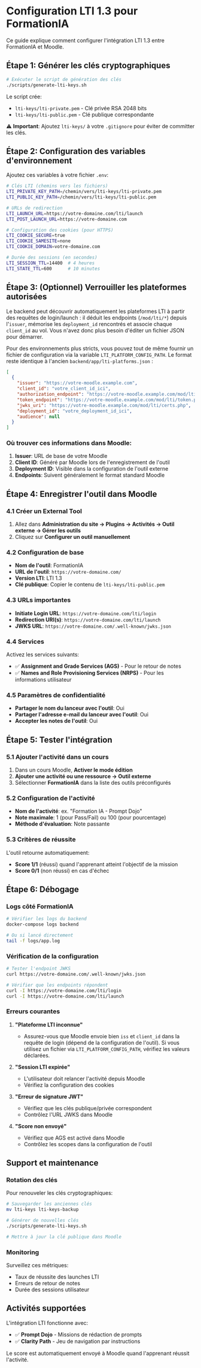 # Configuration LTI 1.3 pour FormationIA

Ce guide explique comment configurer l'intégration LTI 1.3 entre FormationIA et Moodle.

## Étape 1: Générer les clés cryptographiques

```bash
# Exécuter le script de génération des clés
./scripts/generate-lti-keys.sh
```

Le script crée:
- `lti-keys/lti-private.pem` - Clé privée RSA 2048 bits
- `lti-keys/lti-public.pem` - Clé publique correspondante

⚠️ **Important**: Ajoutez `lti-keys/` à votre `.gitignore` pour éviter de committer les clés.

## Étape 2: Configuration des variables d'environnement

Ajoutez ces variables à votre fichier `.env`:

```bash
# Clés LTI (chemins vers les fichiers)
LTI_PRIVATE_KEY_PATH=/chemin/vers/lti-keys/lti-private.pem
LTI_PUBLIC_KEY_PATH=/chemin/vers/lti-keys/lti-public.pem

# URLs de redirection
LTI_LAUNCH_URL=https://votre-domaine.com/lti/launch
LTI_POST_LAUNCH_URL=https://votre-domaine.com

# Configuration des cookies (pour HTTPS)
LTI_COOKIE_SECURE=true
LTI_COOKIE_SAMESITE=none
LTI_COOKIE_DOMAIN=votre-domaine.com

# Durée des sessions (en secondes)
LTI_SESSION_TTL=14400  # 4 heures
LTI_STATE_TTL=600      # 10 minutes
```

## Étape 3: (Optionnel) Verrouiller les plateformes autorisées

Le backend peut découvrir automatiquement les plateformes LTI à partir des requêtes de login/launch : il déduit les endpoints (`/mod/lti/*`) depuis l'`issuer`, mémorise les `deployment_id` rencontrés et associe chaque `client_id` au vol. Vous n'avez donc plus besoin d'éditer un fichier JSON pour démarrer.

Pour des environnements plus stricts, vous pouvez tout de même fournir un fichier de configuration via la variable `LTI_PLATFORM_CONFIG_PATH`. Le format reste identique à l'ancien `backend/app/lti-platforms.json` :

```json
[
  {
    "issuer": "https://votre-moodle.example.com",
    "client_id": "votre_client_id_ici",
    "authorization_endpoint": "https://votre-moodle.example.com/mod/lti/auth.php",
    "token_endpoint": "https://votre-moodle.example.com/mod/lti/token.php",
    "jwks_uri": "https://votre-moodle.example.com/mod/lti/certs.php",
    "deployment_id": "votre_deployment_id_ici",
    "audience": null
  }
]
```

### Où trouver ces informations dans Moodle:

1. **Issuer**: URL de base de votre Moodle
2. **Client ID**: Généré par Moodle lors de l'enregistrement de l'outil
3. **Deployment ID**: Visible dans la configuration de l'outil externe
4. **Endpoints**: Suivent généralement le format standard Moodle

## Étape 4: Enregistrer l'outil dans Moodle

### 4.1 Créer un External Tool

1. Allez dans **Administration du site → Plugins → Activités → Outil externe → Gérer les outils**
2. Cliquez sur **Configurer un outil manuellement**

### 4.2 Configuration de base

- **Nom de l'outil**: FormationIA
- **URL de l'outil**: `https://votre-domaine.com/`
- **Version LTI**: LTI 1.3
- **Clé publique**: Copier le contenu de `lti-keys/lti-public.pem`

### 4.3 URLs importantes

- **Initiate Login URL**: `https://votre-domaine.com/lti/login`
- **Redirection URI(s)**: `https://votre-domaine.com/lti/launch`
- **JWKS URL**: `https://votre-domaine.com/.well-known/jwks.json`

### 4.4 Services

Activez les services suivants:
- ✅ **Assignment and Grade Services (AGS)** - Pour le retour de notes
- ✅ **Names and Role Provisioning Services (NRPS)** - Pour les informations utilisateur

### 4.5 Paramètres de confidentialité

- **Partager le nom du lanceur avec l'outil**: Oui
- **Partager l'adresse e-mail du lanceur avec l'outil**: Oui
- **Accepter les notes de l'outil**: Oui

## Étape 5: Tester l'intégration

### 5.1 Ajouter l'activité dans un cours

1. Dans un cours Moodle, **Activer le mode édition**
2. **Ajouter une activité ou une ressource → Outil externe**
3. Sélectionner **FormationIA** dans la liste des outils préconfigurés

### 5.2 Configuration de l'activité

- **Nom de l'activité**: ex. "Formation IA - Prompt Dojo"
- **Note maximale**: 1 (pour Pass/Fail) ou 100 (pour pourcentage)
- **Méthode d'évaluation**: Note passante

### 5.3 Critères de réussite

L'outil retourne automatiquement:
- **Score 1/1** (réussi) quand l'apprenant atteint l'objectif de la mission
- **Score 0/1** (non réussi) en cas d'échec

## Étape 6: Débogage

### Logs côté FormationIA

```bash
# Vérifier les logs du backend
docker-compose logs backend

# Ou si lancé directement
tail -f logs/app.log
```

### Vérification de la configuration

```bash
# Tester l'endpoint JWKS
curl https://votre-domaine.com/.well-known/jwks.json

# Vérifier que les endpoints répondent
curl -I https://votre-domaine.com/lti/login
curl -I https://votre-domaine.com/lti/launch
```

### Erreurs courantes

1. **"Plateforme LTI inconnue"**
   - Assurez-vous que Moodle envoie bien `iss` et `client_id` dans la requête de login (dépend de la configuration de l'outil). Si vous utilisez un fichier via `LTI_PLATFORM_CONFIG_PATH`, vérifiez les valeurs déclarées.

2. **"Session LTI expirée"**
   - L'utilisateur doit relancer l'activité depuis Moodle
   - Vérifiez la configuration des cookies

3. **"Erreur de signature JWT"**
   - Vérifiez que les clés publique/privée correspondent
   - Contrôlez l'URL JWKS dans Moodle

4. **"Score non envoyé"**
   - Vérifiez que AGS est activé dans Moodle
   - Contrôlez les scopes dans la configuration de l'outil

## Support et maintenance

### Rotation des clés

Pour renouveler les clés cryptographiques:

```bash
# Sauvegarder les anciennes clés
mv lti-keys lti-keys-backup

# Générer de nouvelles clés
./scripts/generate-lti-keys.sh

# Mettre à jour la clé publique dans Moodle
```

### Monitoring

Surveillez ces métriques:
- Taux de réussite des launches LTI
- Erreurs de retour de notes
- Durée des sessions utilisateur

## Activités supportées

L'intégration LTI fonctionne avec:
- ✅ **Prompt Dojo** - Missions de rédaction de prompts
- ✅ **Clarity Path** - Jeu de navigation par instructions

Le score est automatiquement envoyé à Moodle quand l'apprenant réussit l'activité.

